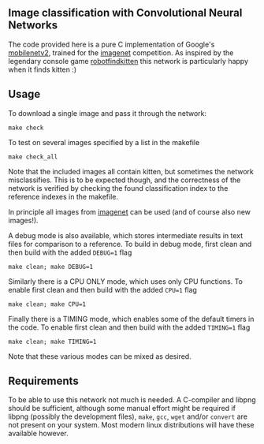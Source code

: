 Image classification with Convolutional Neural Networks
---------------------------------------------------------
The code provided here is a pure C implementation of Google's [mobilenetv2](https://arxiv.org/abs/1801.04381), trained for the [imagenet](www.image-net.org/) competition.
As inspired by the legendary console game [robotfindkitten](https://en.wikipedia.org/wiki/Robotfindskitten) this network is particularly happy when it finds kitten :)

Usage
-----
To download a single image and pass it through the network:
```shell
make check
```

To test on several images specified by a list in the makefile
```shell
make check_all
```

Note that the included images all contain kitten, but sometimes the network misclassifies.
This is to be expected though, and the correctness of the network is verified by checking the found classification index to the reference indexes in the makefile.

In principle all images from [imagenet](www.image-net.org/) can be used (and of course also new images!).

A debug mode is also available, which stores intermediate results in text files for comparison to a reference.
To build in debug mode, first clean and then build with the added ```DEBUG=1``` flag
```shell
make clean; make DEBUG=1
```

Similarly there is a CPU ONLY mode, which uses only CPU functions.
To enable first clean and then build with the added ```CPU=1``` flag
```shell
make clean; make CPU=1
```

Finally there is a TIMING mode, which enables some of the default timers in the code.
To enable first clean and then build with the added ```TIMING=1``` flag
```shell
make clean; make TIMING=1
```

Note that these various modes can be mixed as desired.

Requirements
------------
To be able to use this network not much is needed.
A C-compiler and libpng should be sufficient, although some manual effort might be required if libpng (possibly the development files), ```make```, ```gcc```, ```wget``` and/or ```convert``` are not present on your system.
Most modern linux distributions will have these available however.
